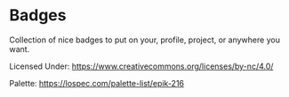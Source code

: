 # Badges
Collection of nice badges to put on your, profile, project, or anywhere you want.

Licensed Under:
https://www.creativecommons.org/licenses/by-nc/4.0/

Palette: https://lospec.com/palette-list/epik-216
